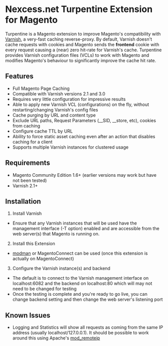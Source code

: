 # Nexcess.net Turpentine Extension for Magento

Turpentine is a Magento extension to improve Magento's compatibility with
[Varnish](https://www.varnish-cache.org/), a very-fast caching reverse-proxy. By
default, Varnish doesn't cache requests with cookies and Magento sends the
__frontend__ cookie with every request causing a (near) zero hit-rate for Varnish's cache.
Turpentine provides Varnish configuration files (VCLs) to work with Magento and
modifies Magento's behaviour to significantly improve the cache hit rate.

## Features

 - Full Magento Page Caching
 - Compatible with Varnish versions 2.1 and 3.0
 - Requires very little configuration for impressive results
 - Able to apply new Varnish VCL (configurations) on the fly, without
 restarting/changing Varnish's config files
 - Cache purging by URL and content type
 - Exclude URL paths, Request Parameters (__SID, __store, etc), cookies from caching
 - Configure cache TTL by URL
 - Ability to force static asset caching even after an action that disables
 caching for a client
 - Supports multiple Varnish instances for clustered usage

## Requirements

 - Magento Community Edition 1.6+ (earlier versions may work but have not been tested)
 - Varnish 2.1+

## Installation

 1. Install Varnish

  * Ensure that any Varnish instances that will be used have the management
  interface (-T option) enabled and are accessible from the web server(s) that
  Magento is running on.

 2. Install this Extension

  * [modman](https://github.com/colinmollenhour/modman) or MagentoConnect can
  be used (once this extension is actually on MagentoConnect)

 3. Configure the Varnish instance(s) and backend

  * The default is to connect to the Varnish management interface on localhost:6082
  and the backend on localhost:80 which will may not need to be changed for testing
  * Once the testing is complete and you're ready to go live, you can change backend
  setting and then change the web server's listening port

## Known Issues

 - Logging and Statistics will show all requests as coming from the same IP address
 (usually localhost/127.0.0.1). It should be possible to work around this using
 Apache's [mod_remoteip](http://httpd.apache.org/docs/trunk/mod/mod_remoteip.html)
